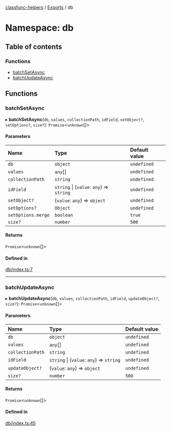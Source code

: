 [classfunc-helpers](../README.md) / [Exports](../modules.md) / db

# Namespace: db

## Table of contents

### Functions

- [batchSetAsync](db.md#batchsetasync)
- [batchUpdateAsync](db.md#batchupdateasync)

## Functions

### batchSetAsync

▸ **batchSetAsync**(`db`, `values`, `collectionPath`, `idField`, `setObject?`, `setOptions?`, `size?`): `Promise`<`unknown`[]\>

#### Parameters

| Name | Type | Default value |
| :------ | :------ | :------ |
| `db` | `object` | `undefined` |
| `values` | `any`[] | `undefined` |
| `collectionPath` | `string` | `undefined` |
| `idField` | `string` \| (`value`: `any`) => `string` | `undefined` |
| `setObject?` | (`value`: `any`) => `object` | `undefined` |
| `setOptions?` | `Object` | `undefined` |
| `setOptions.merge` | `boolean` | `true` |
| `size?` | `number` | `500` |

#### Returns

`Promise`<`unknown`[]\>

#### Defined in

[db/index.ts:7](https://github.com/ClassFunc/classfunc-helpers/blob/6abb726/db/index.ts#L7)

___

### batchUpdateAsync

▸ **batchUpdateAsync**(`db`, `values`, `collectionPath`, `idField`, `updateObject?`, `size?`): `Promise`<`unknown`[]\>

#### Parameters

| Name | Type | Default value |
| :------ | :------ | :------ |
| `db` | `object` | `undefined` |
| `values` | `any`[] | `undefined` |
| `collectionPath` | `string` | `undefined` |
| `idField` | `string` \| (`value`: `any`) => `string` | `undefined` |
| `updateObject?` | (`value`: `any`) => `object` | `undefined` |
| `size?` | `number` | `500` |

#### Returns

`Promise`<`unknown`[]\>

#### Defined in

[db/index.ts:45](https://github.com/ClassFunc/classfunc-helpers/blob/6abb726/db/index.ts#L45)
